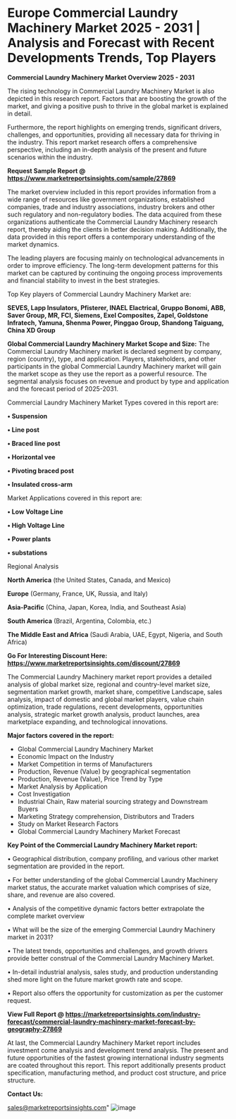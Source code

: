 # Europe Commercial Laundry Machinery Market 2025 - 2031 | Analysis and Forecast with Recent Developments Trends, Top Players

<Strong> Commercial Laundry Machinery Market Overview 2025 - 2031</strong>

The rising technology in Commercial Laundry Machinery Market is also depicted in this research report. Factors that are boosting the growth of the market, and giving a positive push to thrive in the global market is explained in detail.

Furthermore, the report highlights on emerging trends, significant drivers, challenges, and opportunities, providing all necessary data for thriving in the industry. This report market research offers a comprehensive perspective, including an in-depth analysis of the present and future scenarios within the industry.

<strong>Request Sample Report @ <a href=https://www.marketreportsinsights.com/sample/27869>https://www.marketreportsinsights.com/sample/27869</a></strong>

The market overview included in this report provides information from a wide range of resources like government organizations, established companies, trade and industry associations, industry brokers and other such regulatory and non-regulatory bodies. The data acquired from these organizations authenticate the Commercial Laundry Machinery research report, thereby aiding the clients in better decision making. Additionally, the data provided in this report offers a contemporary understanding of the market dynamics.

The leading players are focusing mainly on technological advancements in order to improve efficiency. The long-term development patterns for this market can be captured by continuing the ongoing process improvements and financial stability to invest in the best strategies.

Top Key players of Commercial Laundry Machinery Market are:

<strong>SEVES, Lapp Insulators, Pfisterer, INAEL Elactrical, Gruppo Bonomi, ABB, Saver Group, MR, FCI, Siemens, Exel Composites, Zapel, Goldstone Infratech, Yamuna, Shenma Power, Pinggao Group, Shandong Taiguang, China XD Group</strong>

<strong><b>Global Commercial Laundry Machinery Market Scope and Size:</b></strong>
The Commercial Laundry Machinery market is declared segment by company, region (country), type, and application. Players, stakeholders, and other participants in the global Commercial Laundry Machinery market will gain the market scope as they use the report as a powerful resource. The segmental analysis focuses on revenue and product by type and application and the forecast period of 2025-2031.

Commercial Laundry Machinery Market Types covered in this report are:

<strong>• Suspension

• Line post

• Braced line post

• Horizontal vee

• Pivoting braced post

• Insulated cross-arm</strong>

Market Applications covered in this report are:

<strong>• Low Voltage Line

• High Voltage Line

• Power plants

• substations</strong> 

Regional Analysis

<strong>North America</strong> (the United States, Canada, and Mexico)

<strong>Europe</strong> (Germany, France, UK, Russia, and Italy)

<strong>Asia-Pacific</strong> (China, Japan, Korea, India, and Southeast Asia)

<strong>South America</strong> (Brazil, Argentina, Colombia, etc.)

<strong>The Middle East and Africa</strong> (Saudi Arabia, UAE, Egypt, Nigeria, and South Africa)

<strong>Go For Interesting Discount Here: <a href=https://www.marketreportsinsights.com/discount/27869>https://www.marketreportsinsights.com/discount/27869</a></strong>

The Commercial Laundry Machinery market report provides a detailed analysis of global market size, regional and country-level market size, segmentation market growth, market share, competitive Landscape, sales analysis, impact of domestic and global market players, value chain optimization, trade regulations, recent developments, opportunities analysis, strategic market growth analysis, product launches, area marketplace expanding, and technological innovations.

<strong><b>Major factors covered in the report:</b></strong>
<ul>
  <li>Global Commercial Laundry Machinery Market </li>
  <li>Economic Impact on the Industry</li>
  <li>Market Competition in terms of Manufacturers</li>
  <li>Production, Revenue (Value) by geographical segmentation</li>
  <li>Production, Revenue (Value), Price Trend by Type</li>
  <li>Market Analysis by Application</li>
  <li>Cost Investigation</li>
  <li>Industrial Chain, Raw material sourcing strategy and Downstream Buyers</li>
  <li>Marketing Strategy comprehension, Distributors and Traders</li>
  <li>Study on Market Research Factors</li>
  <li>Global Commercial Laundry Machinery Market Forecast</li>
</ul>

<strong><b>Key Point of the Commercial Laundry Machinery Market report:</b></strong>

• Geographical distribution, company profiling, and various other market segmentation are provided in the report.

• For better understanding of the global Commercial Laundry Machinery market status, the accurate market valuation which comprises of size, share, and revenue are also covered.

• Analysis of the competitive dynamic factors better extrapolate the complete market overview

• What will be the size of the emerging Commercial Laundry Machinery market in 2031?

• The latest trends, opportunities and challenges, and growth drivers provide better construal of the Commercial Laundry Machinery Market.

• In-detail industrial analysis, sales study, and production understanding shed more light on the future market growth rate and scope.

• Report also offers the opportunity for customization as per the customer request.

<strong><b>View Full Report @ <a href=https://marketreportsinsights.com/industry-forecast/commercial-laundry-machinery-market-forecast-by-geography-27869>https://marketreportsinsights.com/industry-forecast/commercial-laundry-machinery-market-forecast-by-geography-27869</a></b></strong>


At last, the Commercial Laundry Machinery Market report includes investment come analysis and development trend analysis. The present and future opportunities of the fastest growing international industry segments are coated throughout this report. This report additionally presents product specification, manufacturing method, and product cost structure, and price structure.

<strong>Contact Us:</strong>

sales@marketreportsinsights.com"
![image](https://github.com/user-attachments/assets/4256bf3f-cf7d-4aba-9fd7-0c6bf0042c69)
